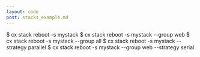 ```yaml
---
layout: code
post: stacks_example.md
---
```



$ cx stack reboot -s mystack
$ cx stack reboot -s mystack --group web
$ cx stack reboot -s mystack --group all
$ cx stack reboot -s mystack --strategy parallel
$ cx stack reboot -s mystack --group web --strategy serial
